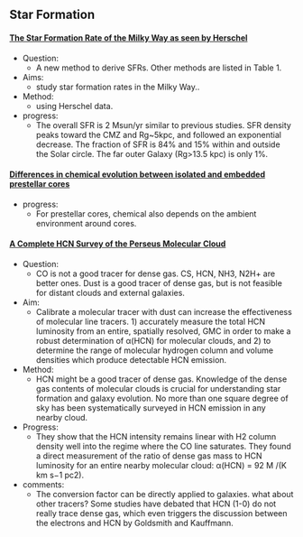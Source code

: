 ## Star Formation

#### [The Star Formation Rate of the Milky Way as seen by Herschel](https://arxiv.org/abs/2211.05573)
- Question: 
	- A new method to derive SFRs. Other methods are listed in Table 1.
- Aims: 
	- study star formation rates in the Milky Way..
- Method:
	- using Herschel data.
- progress: 
	- The overall SFR is 2 Msun/yr similar to previous studies. SFR density peaks toward the CMZ and Rg~5kpc, and followed an exponential decrease. The fraction of SFR is 84% and 15% within and outside the Solar circle. The far outer Galaxy (Rg>13.5 kpc) is only 1%. 


#### [Differences in chemical evolution between isolated and embedded prestellar cores](https://arxiv.org/abs/2211.12529)
- progress:
	- For prestellar cores, chemical also depends on the ambient environment around cores.


#### [A Complete HCN Survey of the Perseus Molecular Cloud](https://arxiv.org/abs/2301.07623)
- Question:
  - CO is not a good tracer for dense gas. CS, HCN, NH3, N2H+ are better ones. Dust is a good tracer of dense gas, but is not feasible for distant clouds and external galaxies.
- Aim:
  -  Calibrate a molecular tracer with dust can increase the effectiveness of molecular line tracers. 1) accurately measure the total HCN luminosity from an entire, spatially resolved, GMC in order to make a robust determination of α(HCN) for molecular clouds, and 2) to determine the range of molecular hydrogen column and volume densities which produce detectable HCN emission. 
- Method:
  - HCN might be a good tracer of dense gas. Knowledge of the dense gas contents of molecular clouds is crucial for understanding star formation and galaxy evolution. No more than one square degree of sky has been systematically surveyed in HCN emission in any nearby cloud.
- Progress:
  - They show that the HCN intensity remains linear with H2 column density well into the regime where the CO line saturates. They found a direct measurement of the ratio of dense gas mass to HCN luminosity for an entire nearby molecular cloud: α(HCN) = 92 M /(K km s−1 pc2).
- comments:
  - The conversion factor can be directly applied to galaxies. what about other tracers? Some studies have debated that HCN (1-0) do not really trace dense gas, which even triggers the discussion between the electrons and HCN by Goldsmith and Kauffmann.